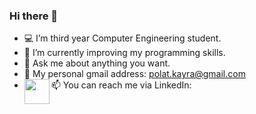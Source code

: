 ### Hi there 👋

- 💻 I’m third year Computer Engineering student.
- 📖 I’m currently improving my programming skills.
- 💬 Ask me about anything you want.
- 📩 My personal gmail address: polat.kayra@gmail.com 
- 📫 You can reach me via LinkedIn: 
<a href = "https://www.linkedin.com/in/kayrapolat/"><img src="https://user-images.githubusercontent.com/75734949/161144266-4223905b-8392-4f4b-9bbf-c93a4569a331.png" align="left" width = "auto" height ="40"></a><br/>
<br/>
